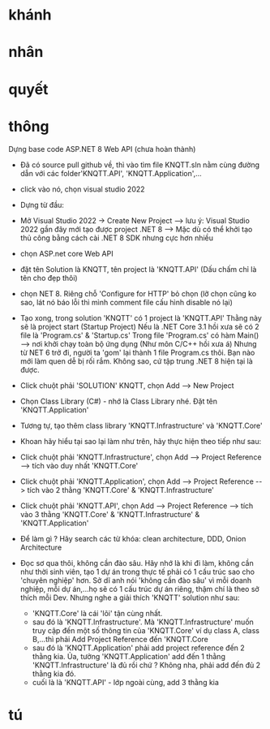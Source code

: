 # khánh

# nhân

# quyết

# thông

Dựng base code ASP.NET 8 Web API (chưa hoàn thành)

- Đã có source pull github về, thì vào tìm file KNQTT.sln nằm cùng đường dẫn
  với các folder'KNQTT.API', 'KNQTT.Application',...
- click vào nó, chọn visual studio 2022

- Dựng từ đầu:
- Mở Visual Studio 2022 -> Create New Project
  --> lưu ý: Visual Studio 2022 gần đây mới tạo được project .NET 8
  --> Mặc dù có thể khởi tạo thủ công bằng cách cài .NET 8 SDK nhưng cực hơn nhiều
- chọn ASP.net core Web API
- đặt tên Solution là KNQTT, tên project là 'KNQTT.API' (Dấu chấm chỉ là tên cho đẹp thôi)
- chọn NET 8. Riêng chỗ 'Configure for HTTP' bỏ chọn
  (lỡ chọn cũng ko sao, lát nó báo lỗi thì mình comment file cấu hình disable nó lại)
- Tạo xong, trong solution 'KNQTT' có 1 project là 'KNQTT.API'
  Thằng này sẽ là project start (Startup Project)
  Nếu là .NET Core 3.1 hồi xưa sẽ có 2 file là 'Program.cs' & 'Startup.cs'
  Trong file 'Program.cs' có hàm Main() --> nơi khởi chạy toàn bộ ứng dụng (Như môn C/C++ hồi xưa á)
  Nhưng từ NET 6 trở đi, người ta 'gom' lại thành 1 file Program.cs thôi.
  Bạn nào mới làm quen dễ bị rối rắm. Không sao, cứ tập trung .NET 8 hiện tại là được.
- Click chuột phải 'SOLUTION' KNQTT, chọn Add --> New Project
- Chọn Class Library (C#) - nhớ là Class Library nhé. Đặt tên 'KNQTT.Application'
- Tương tự, tạo thêm class library 'KNQTT.Infrastructure' và 'KNQTT.Core'
- Khoan hãy hiểu tại sao lại làm như trên, hãy thực hiện theo tiếp như sau:

- Click chuột phải 'KNQTT.Infrastructure', chọn Add --> Project Reference --> tích vào duy nhất 'KNQTT.Core'
- Click chuột phải 'KNQTT.Application', chọn Add --> Project Reference --> tích vào 2 thằng 'KNQTT.Core'
  & 'KNQTT.Infrastructure'
- Click chuột phải 'KNQTT.API', chọn Add --> Project Reference --> tích vào 3 thằng 'KNQTT.Core'
  & 'KNQTT.Infrastructure' & 'KNQTT.Application'

- Để làm gì ? Hãy search các từ khóa: clean architecture, DDD, Onion Architecture
- Đọc sơ qua thôi, không cần đào sâu. Hãy nhớ là khi đi làm, không cần như thời sinh viên,
  tạo 1 dự án trong thực tế phải có 1 cấu trúc sao cho 'chuyên nghiệp' hơn.
  Sở dĩ anh nói 'không cần đào sâu' vì mỗi doanh nghiệp, mỗi dự án,...họ sẽ có 1 cấu trúc dự án riêng,
  thậm chí là theo sở thích mỗi Dev.
  Nhưng nghe a giải thích 'KNQTT' solution như sau:
  - 'KNQTT.Core' là cái 'lõi' tận cùng nhất.
  - sau đó là 'KNQTT.Infrastructure'.
    Mà 'KNQTT.Infrastructure' muốn truy cập đến một số thông tin của 'KNQTT.Core' ví dụ class A, class B,...thì phải Add Project Reference đến 'KNQTT.Core
  - sau đó là 'KNQTT.Application' phải add project reference đến 2 thằng kia.
    Ủa, tưởng 'KNQTT.Application' add đến 1 thằng 'KNQTT.Infrastructure' là đủ rồi chứ ?
    Không nha, phải add đến đủ 2 thằng kia đó.
  - cuối là là 'KNQTT.API' - lớp ngoài cùng, add 3 thằng kia

# tú
